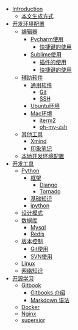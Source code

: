 - [Introduction](README.md)
    - [本文生成方式](introduce.md) 
- [开发环境配置](develop_env_config/README.md)
    - [编辑器]()
        - [Pycharm使用](develop_env_config/pycharm.md)
            - [快捷键的使用]( develop_env_config/py_hot_key.md) 
        - [Sublime使用](develop_env_config/sublime.md)
            - [插件的使用](develop_env_config/subl_plug_in.md)
            - [快捷键的使用](develop_env_config/subl_hot_key.md) 
    - [辅助软件]()
        - [通用软件]()
            - [Git]()
            - [SSH]()
        - [Ubuntu环境]()
        - [Mac环境]()
            - [iterm2]()
            - [oh-my-zsh]()
    - [其他工具]()
        - [Xmind]()
        - [印象笔记]()
    - [本地开发环境配置]()
- [开发工具]()
    - [Python]()
        - [框架]()
            - [Django]()
            - [Tornado]() 
        - [基础知识]()
        - [ipython]()
    - [设计模式]() 
    - [数据库]()
        - [Mysql]() 
        - [Redis]()
    - [版本控制]() 
        - [Git使用]() 
        - [SVN使用]()
    - [Linux]()
    - [网络知识]() 
- [开源学习]()
    - [Gitbook]()
        - [Gitbooks 介绍]()
        - [Markdown 语法]()
    - [Docker]()
    - [Nginx]()
    - [supersior]()
